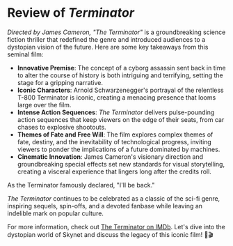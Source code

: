 # Review of *Terminator*

*Directed by James Cameron, "The Terminator"* is a groundbreaking science fiction thriller that redefined the genre and introduced audiences to a dystopian vision of the future. Here are some key takeaways from this seminal film:

- **Innovative Premise**: The concept of a cyborg assassin sent back in time to alter the course of history is both intriguing and terrifying, setting the stage for a gripping narrative.
- **Iconic Characters**: Arnold Schwarzenegger's portrayal of the relentless T-800 Terminator is iconic, creating a menacing presence that looms large over the film.
- **Intense Action Sequences**: *The Terminator* delivers pulse-pounding action sequences that keep viewers on the edge of their seats, from car chases to explosive shootouts.
- **Themes of Fate and Free Will**: The film explores complex themes of fate, destiny, and the inevitability of technological progress, inviting viewers to ponder the implications of a future dominated by machines.
- **Cinematic Innovation**: James Cameron's visionary direction and groundbreaking special effects set new standards for visual storytelling, creating a visceral experience that lingers long after the credits roll.

As the Terminator famously declared, "I'll be back."

*The Terminator* continues to be celebrated as a classic of the sci-fi genre, inspiring sequels, spin-offs, and a devoted fanbase while leaving an indelible mark on popular culture.

For more information, check out [The Terminator on IMDb](https://www.imdb.com/title/tt0088247/). Let's dive into the dystopian world of Skynet and discuss the legacy of this iconic film! 🤖🎬

